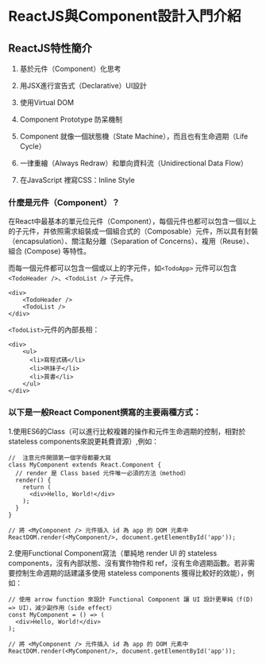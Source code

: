 # ReactJS與Component設計入門介紹

## ReactJS特性簡介

1. 基於元件（Component）化思考

2. 用JSX進行宣告式（Declarative）UI設計

3. 使用Virtual DOM

4. Component Prototype 防呆機制

5. Component 就像一個狀態機（State Machine），而且也有生命週期（Life Cycle）

6. 一律重繪（Always Redraw）和單向資料流（Unidirectional Data Flow）

7. 在JavaScript 裡寫CSS：Inline Style

### 什麼是元件（Component）？

在React中最基本的單元位元件（Component），每個元件也都可以包含一個以上的子元件，并依照需求組裝成一個組合式的（Composable）元件，所以具有封裝（encapsulation）、關注點分離（Separation of Concerns）、複用（Reuse）、組合 (Compose) 等特性。

而每一個元件都可以包含一個或以上的字元件，如```<TodoApp>``` 元件可以包含 ```<TodoHeader />```、```<TodoList />``` 子元件。

```
<div>
    <TodoHeader />
    <TodoList />
</div>
```

```<TodoList>```元件的內部長相：

```
<div>
    <ul>
      <li>寫程式碼</li>
      <li>哄妹子</li>
      <li>買書</li>
    </ul>
</div>
```

### 以下是一般React Component撰寫的主要兩種方式：

1.使用ES6的Class（可以進行比較複雜的操作和元件生命週期的控制，相對於stateless components來說更耗費資源）,例如：

```
//  注意元件開頭第一個字母都要大寫
class MyComponent extends React.Component {
  // render 是 Class based 元件唯一必須的方法（method）
  render() {
    return (
      <div>Hello, World!</div>
    );
  }
}

// 將 <MyComponent /> 元件插入 id 為 app 的 DOM 元素中
ReactDOM.render(<MyComponent/>, document.getElementById('app'));
```

2.使用Functional Component寫法（單純地 render UI 的 stateless components，沒有內部狀態、沒有實作物件和 ref，沒有生命週期函數。若非需要控制生命週期的話建議多使用 stateless components 獲得比較好的效能），例如：

```
// 使用 arrow function 來設計 Functional Component 讓 UI 設計更單純（f(D) => UI），減少副作用（side effect）
const MyComponent = () => (
  <div>Hello, World!</div>
);

// 將 <MyComponent /> 元件插入 id 為 app 的 DOM 元素中
ReactDOM.render(<MyComponent/>, document.getElementById('app'));
```